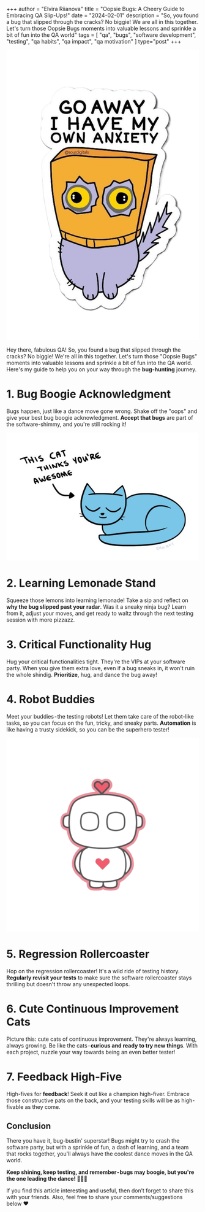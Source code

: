 +++
author = "Elvira Riianova"
title = "Oopsie Bugs: A Cheery Guide to Embracing QA Slip-Ups!"
date = "2024-02-01"
description = "So, you found a bug that slipped through the cracks? No biggie! We are all in this together. Let's turn those Oopsie Bugs moments into valuable lessons and sprinkle a bit of fun into the QA world"
tags = [
    "qa", "bugs", "software development", "testing", "qa habits", "qa impact", "qa motivation"
]
type="post"
+++

![Tux, the Linux mascot](/images/release.png)

Hey there, fabulous QA! So, you found a bug that slipped through the cracks? No biggie! We're all in this together. Let's turn those "Oopsie Bugs" moments into valuable lessons and sprinkle a bit of fun into the QA world. Here's my guide to help you on your way through the **bug-hunting** journey.

# 1. Bug Boogie Acknowledgment

Bugs happen, just like a dance move gone wrong. Shake off the "oops" and give your best bug boogie acknowledgment. **Accept that bugs** are part of the software-shimmy, and you're still rocking it!

![Tux, the Linux mascot](/images/qamotivate.jpeg)

# 2. Learning Lemonade Stand

Squeeze those lemons into learning lemonade! Take a sip and reflect on **why the bug slipped past your radar**. Was it a sneaky ninja bug? Learn from it, adjust your moves, and get ready to waltz through the next testing session with more pizzazz.

# 3. Critical Functionality Hug

Hug your critical functionalities tight. They're the VIPs at your software party. When you give them extra love, even if a bug sneaks in, it won't ruin the whole shindig. **Prioritize**, hug, and dance the bug away!

# 4. Robot Buddies

Meet your buddies - the testing robots! Let them take care of the robot-like tasks, so you can focus on the fun, tricky, and sneaky parts. **Automation** is like having a trusty sidekick, so you can be the superhero tester!

![Tux, the Linux mascot](/images/robot.png)

# 5. Regression Rollercoaster

Hop on the regression rollercoaster! It's a wild ride of testing history. **Regularly revisit your tests** to make sure the software rollercoaster stays thrilling but doesn't throw any unexpected loops.

# 6. Cute Continuous Improvement Cats

Picture this: cute cats of continuous improvement. They're always learning, always growing. Be like the cats - **curious and ready to try new things**. With each project, nuzzle your way towards being an even better tester!

# 7. Feedback High-Five

High-fives for **feedback**! Seek it out like a champion high-fiver. Embrace those constructive pats on the back, and your testing skills will be as high-fivable as they come.

## Conclusion

There you have it, bug-bustin' superstar! Bugs might try to crash the software party, but with a sprinkle of fun, a dash of learning, and a team that rocks together, you'll always have the coolest dance moves in the QA world.

**Keep shining, keep testing, and remember - bugs may boogie, but you're the one leading the dance! 🌟💃🐞**

If you find this article interesting and useful, then don’t forget to share this with your friends. Also, feel free to share your comments/suggestions below ❤️

